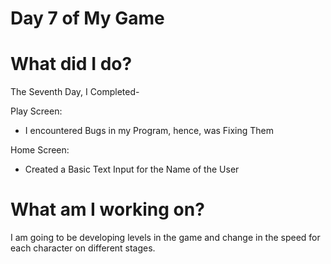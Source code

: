# Day 7 of My Game

# What did I do?

The Seventh Day, I Completed-

Play Screen:

* I encountered Bugs in my Program, hence, was Fixing Them

Home Screen:

* Created a Basic Text Input for the Name of the User

# What am I working on? 

I am going to be developing levels in the game and change in the speed for each character on different stages.
